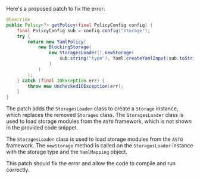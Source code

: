 Here's a proposed patch to fix the error:
```java
@Override
public Policy<?> getPolicy(final PolicyConfig config) {
    final PolicyConfig sub = config.config("storage");
    try {
        return new YamlPolicy(
            new BlockingStorage(
                new StoragesLoader().newStorage(
                    sub.string("type"), Yaml.createYamlInput(sub.toString()).readYamlMapping()
                )
            )
        );
    } catch (final IOException err) {
        throw new UncheckedIOException(err);
    }
}
```
The patch adds the `StoragesLoader` class to create a `Storage` instance, which replaces the removed `Storages` class. The `StoragesLoader` class is used to load storage modules from the `ASTO` framework, which is not shown in the provided code snippet.

The `StoragesLoader` class is used to load storage modules from the `ASTO` framework. The `newStorage` method is called on the `StoragesLoader` instance with the storage type and the `YamlMapping` object.

This patch should fix the error and allow the code to compile and run correctly.